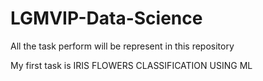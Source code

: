 # LGMVIP-Data-Science
All the task perform will be represent in this repository


My first task is IRIS FLOWERS CLASSIFICATION USING ML
